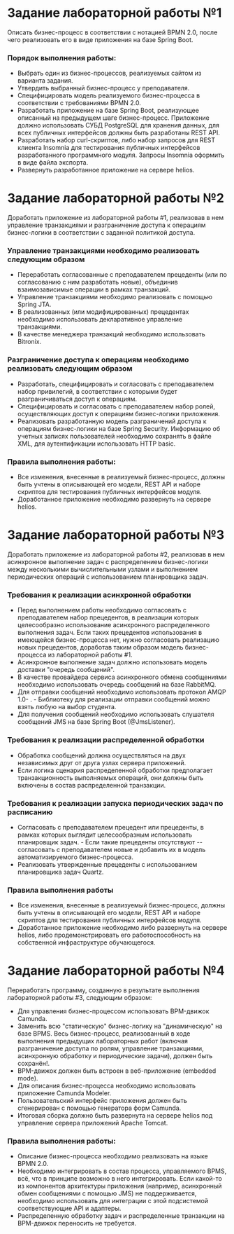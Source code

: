 # Задание лабораторной работы №1
Описать бизнес-процесс в соответствии с нотацией BPMN 2.0, после чего реализовать его в виде приложения на базе Spring Boot.

### Порядок выполнения работы:
- Выбрать один из бизнес-процессов, реализуемых сайтом из варианта задания.
- Утвердить выбранный бизнес-процесс у преподавателя.
- Специфицировать модель реализуемого бизнес-процесса в соответствии с требованиями BPMN 2.0.
- Разработать приложение на базе Spring Boot, реализующее описанный на предыдущем шаге бизнес-процесс. Приложение должно использовать СУБД PostgreSQL для хранения данных, для всех публичных интерфейсов должны быть разработаны REST API.
- Разработать набор curl-скриптов, либо набор запросов для REST клиента Insomnia для тестирования публичных интерфейсов разработанного программного модуля. Запросы Insomnia оформить в виде файла экспорта.
- Развернуть разработанное приложение на сервере helios.


# Задание лабораторной работы №2
Доработать приложение из лабораторной работы #1, реализовав в нем управление транзакциями и разграничение доступа к операциям бизнес-логики в соответствии с заданной политикой доступа.
### Управление транзакциями необходимо реализовать следующим образом
- Переработать согласованные с преподавателем прецеденты (или по согласованию с ним разработать новые), объединив взаимозависимые операции в рамках транзакций.
- Управление транзакциями необходимо реализовать с помощью Spring JTA.
- В реализованных (или модифицированных) прецедентах необходимо использовать декларативное управление транзакциями.
- В качестве менеджера транзакций необходимо использовать Bitronix.

### Разграничение доступа к операциям необходимо реализовать следующим образом
- Разработать, специфицировать и согласовать с преподавателем набор привилегий, в соответствии с которыми будет разграничиваться доступ к операциям.
- Специфицировать и согласовать с преподавателем набор ролей, осуществляющих доступ к операциям бизнес-логики приложения.
- Реализовать разработанную модель разграничений доступа к операциям бизнес-логики на базе Spring Security. Информацию об учетных записях пользователей необходимо сохранять в файле XML, для аутентификации использовать HTTP basic.

### Правила выполнения работы:
- Все изменения, внесенные в реализуемый бизнес-процесс, должны быть учтены в описывающей его модели, REST API и наборе скриптов для тестирования публичных интерфейсов модуля.
- Доработанное приложение необходимо развернуть на сервере helios.


# Задание лабораторной работы №3
Доработать приложение из лабораторной работы #2, реализовав в нем асинхронное выполнение задач с распределением бизнес-логики между несколькими вычислительными узлами и выполнением периодических операций с использованием планировщика задач.

### Требования к реализации асинхронной обработки
- Перед выполнением работы необходимо согласовать с преподавателем набор прецедентов, в реализации которых целесообразно использование асинхронного распределенного выполнения задач. Если таких прецедентов использования в имеющейся бизнес-процесса нет, нужно согласовать реализацию новых прецедентов, доработав таким образом модель бизнес-процесса из лабораторной работы #1.
- Асинхронное выполнение задач должно использовать модель доставки "очередь сообщений".
- В качестве провайдера сервиса асинхронного обмена сообщениями необходимо использовать очередь сообщений на базе RabbitMQ.
- Для отправки сообщений необходимо использовать протокол AMQP 1.0- . - Библиотеку для реализации отправки сообщений можно взять любую на выбор студента.
- Для получения сообщений необходимо использовать слушателя сообщений JMS на базе Spring Boot (@JmsListener).

### Требования к реализации распределенной обработки
- Обработка сообщений должна осуществляться на двух независимых друг от друга узлах сервера приложений.
- Если логика сценария распределенной обработки предполагает транзакционность выполняемых операций, они должны быть включены в состав распределенной транзакции.

### Требования к реализации запуска периодических задач по расписанию
- Согласовать с преподавателем прецедент или прецеденты, в рамках которых выглядит целесообразным использовать планировщик задач. - Если такие прецеденты отсутствуют -- согласовать с преподавателем новые и добавить их в модель автоматизируемого бизнес-процесса.
- Реализовать утвержденные прецеденты с использованием планировщика задач Quartz.

### Правила выполнения работы
- Все изменения, внесенные в реализуемый бизнес-процесс, должны быть учтены в описывающей его модели, REST API и наборе скриптов для тестирования публичных интерфейсов модуля.
- Доработанное приложение необходимо либо развернуть на сервере helios, либо продемонстрировать его работоспособность на собственной инфраструктуре обучающегося.


# Задание лабораторной работы №4
Переработать программу, созданную в результате выполнения лабораторной работы #3, следующим образом:

- Для управления бизнес-процессом использовать BPM-движок Camunda.
- Заменить всю "статическую" бизнес-логику на "динамическую" на базе BPMS. Весь бизнес-процесс, реализованный в ходе выполнения предыдущих лабораторных работ (включая разграничение доступа по ролям, управление транзакциями, асинхронную обработку и периодические задачи), должен быть сохранён!.
- BPM-движок должен быть встроен в веб-приложение (embedded mode).
- Для описания бизнес-процесса необходимо использовать приложение Camunda Modeler.
- Пользовательский интерфейс приложения должен быть сгенерирован с помощью генератора форм Camunda.
- Итоговая сборка должно быть развернута на сервере helios под управление сервера приложений Apache Tomcat.

### Правила выполнения работы:
- Описание бизнес-процесса необходимо реализовать на языке BPMN 2.0.
- Необходимо интегрировать в состав процесса, управляемого BPMS, всё, что в принципе возможно в него интегрировать. Если какой-то из компонентов архитектуры приложения (например, асинхронный обмен сообщениями с помощью JMS) не поддерживается, необходимо использовать для интеграции с этой подсистемой соответствующие API и адаптеры.
- Распределенную обработку задач и распределенные транзакции на BPM-движок переносить не требуется.
